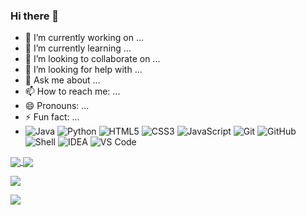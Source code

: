 ### Hi there 👋


<!-- **flankx/flankx** is a ✨ _special_ ✨ repository because its `README.md` (this file) appears on your GitHub profile.

Here are some ideas to get you started: -->

- 🔭 I’m currently working on ...
- 🌱 I’m currently learning ...
- 👯 I’m looking to collaborate on ...
- 🤔 I’m looking for help with ...
- 💬 Ask me about ...
- 📫 How to reach me: ...
- 😄 Pronouns: ...
- ⚡ Fun fact: ...
- 
  ![Java](https://img.shields.io/badge/-Java-7D929E?style=plastic&logo=OpenJDK)
  ![Python](https://img.shields.io/badge/-Python-8fcfd1?style=plastic&logo=Python)
  ![HTML5](https://img.shields.io/badge/-HTML5-E34F26?style=plastic&logo=html5&logoColor=white)
  ![CSS3](https://img.shields.io/badge/-CSS3-1572B6?style=plastic&logo=css3)
  ![JavaScript](https://img.shields.io/badge/-JavaScript-black?style=plastic&logo=javascript)
  ![Git](https://img.shields.io/badge/-Git-black?style=plastic&logo=git)
  ![GitHub](https://img.shields.io/badge/-GitHub-181717?style=plastic&logo=github)
  ![Shell](https://img.shields.io/badge/-Shell-blasck?style=plastic&logo=Shell)
  ![IDEA](https://img.shields.io/badge/-IDEA-000000?style=plastic&logo=IntelliJ-IDEA)
  ![VS Code](https://img.shields.io/badge/-VS%20Code-007ACC?style=plastic&logo=visual-studio-code)

<!-- repo card -->
<a href="https://github.com/flankx/flankx.github.io">
  <img align="center" src="https://github-readme-stats.vercel.app/api/pin/?username=flankx&repo=flankx.github.io&theme=transparent" />
</a>
<a href="https://github.com/flankx/ws-demo">
  <img align="center" src="https://github-readme-stats.vercel.app/api/pin/?username=flankx&repo=ws-demo&theme=transparent" />
</a>
<!-- ![](https://github-readme-stats.vercel.app/api/pin/?username=flankx&repo=flankx.github.io)
![](https://github-readme-stats.vercel.app/api/pin/?username=flankx&repo=ws-demo) -->

<!-- github stats -->
![](https://github-readme-stats.vercel.app/api?username=flankx&theme=transparent&show_icons=true)

<!-- top langs -->
![](https://github-readme-stats.vercel.app/api/top-langs?username=flankx&theme=transparent&layout=compact)

<!--START_SECTION:waka-->
<!--END_SECTION:waka-->



